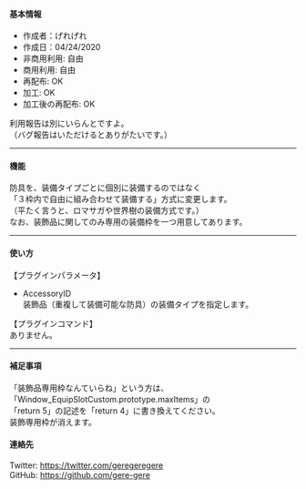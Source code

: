 #### 基本情報
- 作成者：げれげれ
- 作成日：04/24/2020
- 非商用利用: 自由
- 商用利用: 自由
- 再配布: OK
- 加工: OK
- 加工後の再配布: OK

利用報告は別にいらんとですよ。  
（バグ報告はいただけるとありがたいです。）  

---
#### 機能  
防具を、装備タイプごとに個別に装備するのではなく  
「３枠内で自由に組み合わせて装備する」方式に変更します。  
（平たく言うと、ロマサガや世界樹の装備方式です。）  
なお、装飾品に関してのみ専用の装備枠を一つ用意してあります。  

---
#### 使い方  
【プラグインパラメータ】  
- AccessoryID  
装飾品（重複して装備可能な防具）の装備タイプを指定します。  

【プラグインコマンド】  
ありません。  

---
#### 補足事項  
「装飾品専用枠なんていらね」という方は、  
「Window_EquipSlotCustom.prototype.maxItems」の  
「return 5」の記述を「return 4」に書き換えてください。  
装飾専用枠が消えます。  

#### 連絡先  
Twitter: https://twitter.com/geregeregere  
GitHub: https://github.com/gere-gere  